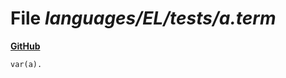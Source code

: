 # File _languages/EL/tests/a.term_
**[GitHub](https://github.com/softlang/yas/blob/master/languages/EL/tests/a.term)**
```
var(a).
```
